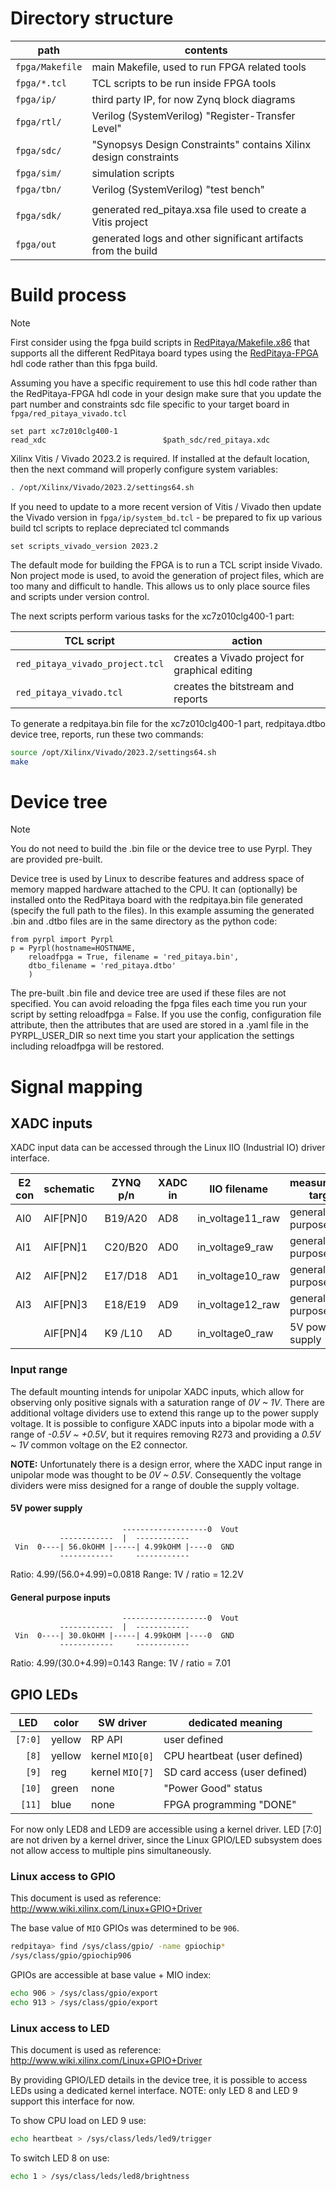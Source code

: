 # Directory structure

|  path             | contents
|-------------------|-------------------------------------------------------------
| `fpga/Makefile`   | main Makefile, used to run FPGA related tools
| `fpga/*.tcl`      | TCL scripts to be run inside FPGA tools
| `fpga/ip/`        | third party IP, for now Zynq block diagrams
| `fpga/rtl/`       | Verilog (SystemVerilog) "Register-Transfer Level"
| `fpga/sdc/`       | "Synopsys Design Constraints" contains Xilinx design constraints
| `fpga/sim/`       | simulation scripts
| `fpga/tbn/`       | Verilog (SystemVerilog) "test bench"
|                   |
| `fpga/sdk/`       | generated red_pitaya.xsa file used to create a Vitis project
| `fpga/out`        | generated logs and other significant artifacts from the build

# Build process

> [!NOTE]
> First consider using the fpga build scripts in [RedPitaya/Makefile.x86](https://github.com/RedPitaya/RedPitaya/blob/master/Makefile.x86) that supports all the different RedPitaya board types using the [RedPitaya-FPGA](https://github.com/RedPitaya/RedPitaya-FPGA) hdl code rather than this fpga build.

Assuming you have a specific requirement to use this hdl code rather than the RedPitaya-FPGA hdl code in your design make sure that you update the part number and constraints sdc file specific to your target board in `fpga/red_pitaya_vivado.tcl`
```
set part xc7z010clg400-1
read_xdc                          $path_sdc/red_pitaya.xdc
```

Xilinx Vitis / Vivado 2023.2 is required. If installed at the default location, then the next command will properly configure system variables:
```bash
. /opt/Xilinx/Vivado/2023.2/settings64.sh
```

If you need to update to a more recent version of Vitis / Vivado then update the Vivado version in `fpga/ip/system_bd.tcl` - be prepared to fix up various build tcl scripts to replace depreciated tcl commands
```
set scripts_vivado_version 2023.2
```

The default mode for building the FPGA is to run a TCL script inside Vivado. Non project mode is used, to avoid the generation of project files, which are too many and difficult to handle. This allows us to only place source files and scripts under version control.

The next scripts perform various tasks for the xc7z010clg400-1 part:

| TCL script                      | action
|---------------------------------|---------------------------------------------
| `red_pitaya_vivado_project.tcl` | creates a Vivado project for graphical editing
| `red_pitaya_vivado.tcl`         | creates the bitstream and reports

To generate a redpitaya.bin file for the xc7z010clg400-1 part, redpitaya.dtbo device tree, reports, run these two commands:
```bash
source /opt/Xilinx/Vivado/2023.2/settings64.sh
make
```

# Device tree
> [!NOTE]
> You do not need to build the .bin file or the device tree to use Pyrpl.  They are provided pre-built.

Device tree is used by Linux to describe features and address space of memory mapped hardware attached to the CPU.  It can (optionally) be installed onto the RedPitaya board with the redpitaya.bin file generated (specify the full path to the files).  In this example assuming the generated .bin and .dtbo files are in the same directory as the python code:
```
from pyrpl import Pyrpl
p = Pyrpl(hostname=HOSTNAME,
    reloadfpga = True, filename = 'red_pitaya.bin',
    dtbo_filename = 'red_pitaya.dtbo'
    )
```
The pre-built .bin file and device tree are used if these files are not specified.  You can avoid reloading the fpga files each time you run your script by setting reloadfpga = False.  If you use the config, configuration file attribute, then the attributes that are used are stored in a .yaml file in the PYRPL_USER_DIR so next time you start your application the settings including reloadfpga will be restored.

# Signal mapping

## XADC inputs

XADC input data can be accessed through the Linux IIO (Industrial IO) driver interface.

| E2 con | schematic | ZYNQ p/n | XADC in | IIO filename     | measurement target | range |
|--------|-----------|----------|---------|------------------|--------------------|-------|
| AI0    | AIF[PN]0  | B19/A20  | AD8     | in_voltage11_raw | general purpose    | 7.01V |
| AI1    | AIF[PN]1  | C20/B20  | AD0     | in_voltage9_raw  | general purpose    | 7.01V |
| AI2    | AIF[PN]2  | E17/D18  | AD1     | in_voltage10_raw | general purpose    | 7.01V |
| AI3    | AIF[PN]3  | E18/E19  | AD9     | in_voltage12_raw | general purpose    | 7.01V |
|        | AIF[PN]4  | K9 /L10  | AD      | in_voltage0_raw  | 5V power supply    | 12.2V |

### Input range

The default mounting intends for unipolar XADC inputs, which allow for observing only positive signals with a saturation range of *0V ~ 1V*. There are additional voltage dividers use to extend this range up to the power supply voltage. It is possible to configure XADC inputs into a bipolar mode with a range of *-0.5V ~ +0.5V*, but it requires removing R273 and providing a *0.5V ~ 1V* common voltage on the E2 connector.

**NOTE:** Unfortunately there is a design error, where the XADC input range in unipolar mode was thought to be *0V ~ 0.5V*. Consequently the voltage dividers were miss designed for a range of double the supply voltage.

#### 5V power supply

```
                         -------------------0  Vout
           ------------  |  ------------
 Vin  0----| 56.0kOHM |-----| 4.99kOHM |----0  GND
           ------------     ------------
```
Ratio: 4.99/(56.0+4.99)=0.0818
Range: 1V / ratio = 12.2V

#### General purpose inputs

```
                         -------------------0  Vout
           ------------  |  ------------
 Vin  0----| 30.0kOHM |-----| 4.99kOHM |----0  GND
           ------------     ------------
```
Ratio: 4.99/(30.0+4.99)=0.143
Range: 1V / ratio = 7.01


## GPIO LEDs

| LED     | color  | SW driver       | dedicated meaning
|---------|--------|-----------------|----------------------------------
| `[7:0]` | yellow | RP API          | user defined
| `  [8]` | yellow | kernel `MIO[0]` | CPU heartbeat (user defined)
| `  [9]` | reg    | kernel `MIO[7]` | SD card access (user defined)
| ` [10]` | green  | none            | "Power Good" status
| ` [11]` | blue   | none            | FPGA programming "DONE"

For now only LED8 and LED9 are accessible using a kernel driver. LED [7:0] are not driven by a kernel driver, since the Linux GPIO/LED subsystem does not allow access to multiple pins simultaneously.

### Linux access to GPIO

This document is used as reference: http://www.wiki.xilinx.com/Linux+GPIO+Driver

The base value of `MIO` GPIOs was determined to be `906`.
```bash
redpitaya> find /sys/class/gpio/ -name gpiochip*
/sys/class/gpio/gpiochip906
```

GPIOs are accessible at base value + MIO index:
```bash
echo 906 > /sys/class/gpio/export
echo 913 > /sys/class/gpio/export
```

### Linux access to LED

This document is used as reference: http://www.wiki.xilinx.com/Linux+GPIO+Driver

By providing GPIO/LED details in the device tree, it is possible to access LEDs using a dedicated kernel interface.
NOTE: only LED 8 and LED 9 support this interface for now.

To show CPU load on LED 9 use:
```bash
echo heartbeat > /sys/class/leds/led9/trigger
```
To switch LED 8 on use:
```bash
echo 1 > /sys/class/leds/led8/brightness
```
